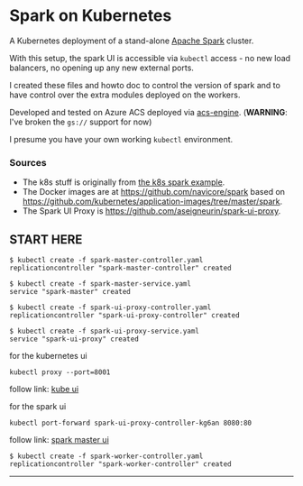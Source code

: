 # Spark on Kubernetes

A Kubernetes deployment of a stand-alone [Apache Spark](http://spark.apache.org/) cluster. 

With this setup, the spark UI is accessible via `kubectl` access - no new load balancers, no opening up any new external ports.

I created these files and howto doc to control the version of spark and to have control over the extra modules deployed on the workers.

Developed and tested on Azure ACS deployed via [acs-engine](https://github.com/Azure/acs-engine). (**WARNING**: I've broken the `gs://` support for now)

I presume you have your own working `kubectl` environment.

### Sources

* The k8s stuff is originally from [the k8s spark example](https://github.com/kubernetes/kubernetes/tree/master/examples/spark).
* The Docker images are at https://github.com/navicore/spark based on https://github.com/kubernetes/application-images/tree/master/spark.
* The Spark UI Proxy is https://github.com/aseigneurin/spark-ui-proxy.

## START HERE

```console
$ kubectl create -f spark-master-controller.yaml
replicationcontroller "spark-master-controller" created
```

```console
$ kubectl create -f spark-master-service.yaml
service "spark-master" created
```

```console
$ kubectl create -f spark-ui-proxy-controller.yaml
replicationcontroller "spark-ui-proxy-controller" created
```

```console
$ kubectl create -f spark-ui-proxy-service.yaml
service "spark-ui-proxy" created
```

for the kubernetes ui

```console
kubectl proxy --port=8001
```
follow link: [kube ui](http://localhost:8001/api/v1/proxy/namespaces/kube-system/services/kubernetes-dashboard/#/service?namespace=default)

for the spark ui

```console
kubectl port-forward spark-ui-proxy-controller-kg6an 8080:80
```
follow link: [spark master ui](http://localhost:8080/proxy:spark-master:8080)

```console
$ kubectl create -f spark-worker-controller.yaml
replicationcontroller "spark-worker-controller" created
```

-------


